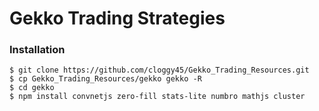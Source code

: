 # Gekko Trading Strategies

### Installation

```
$ git clone https://github.com/cloggy45/Gekko_Trading_Resources.git
$ cp Gekko_Trading_Resources/gekko gekko -R
$ cd gekko
$ npm install convnetjs zero-fill stats-lite numbro mathjs cluster
```